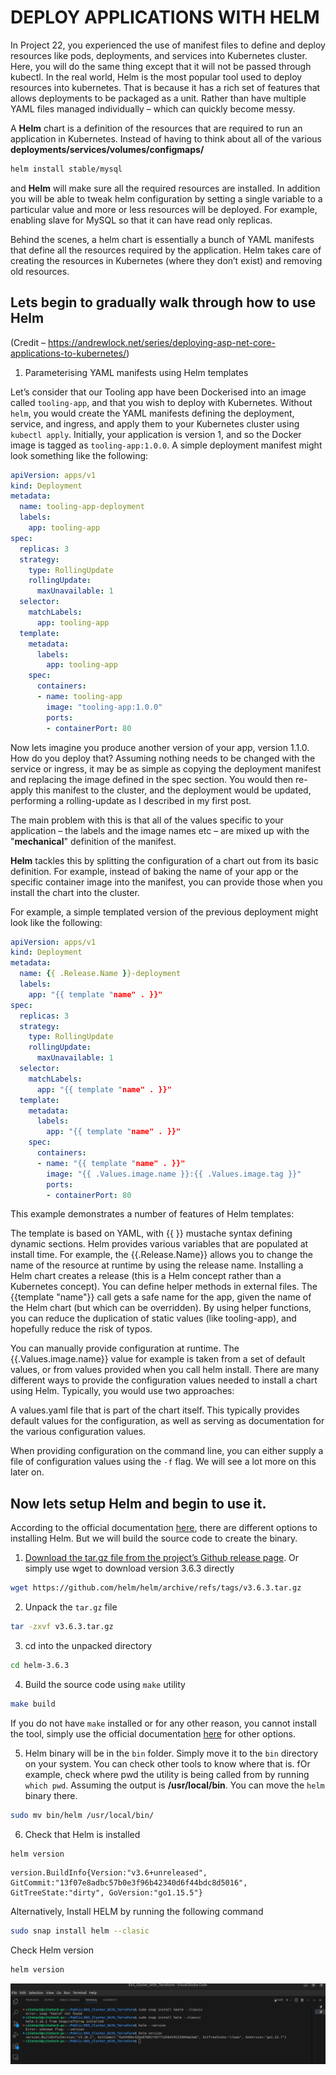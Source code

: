
# DEPLOY APPLICATIONS WITH HELM

In Project 22, you experienced the use of manifest files to define and deploy resources like pods, deployments, and services into Kubernetes cluster. Here, you will do the same thing except that it will not be passed through kubectl. In the real world, Helm is the most popular tool used to deploy resources into kubernetes. That is because it has a rich set of features that allows deployments to be packaged as a unit. Rather than have multiple YAML files managed individually – which can quickly become messy.

A __Helm__ chart is a definition of the resources that are required to run an application in Kubernetes. Instead of having to think about all of the various __deployments/services/volumes/configmaps/__

```bash
helm install stable/mysql
```
and __Helm__ will make sure all the required resources are installed. In addition you will be able to tweak helm configuration by setting a single variable to a particular value and more or less resources will be deployed. For example, enabling slave for MySQL so that it can have read only replicas.

Behind the scenes, a helm chart is essentially a bunch of YAML manifests that define all the resources required by the application. Helm takes care of creating the resources in Kubernetes (where they don’t exist) and removing old resources.

## Lets begin to gradually walk through how to use Helm

(Credit – https://andrewlock.net/series/deploying-asp-net-core-applications-to-kubernetes/)

1. Parameterising YAML manifests using Helm templates

Let’s consider that our Tooling app have been Dockerised into an image called `tooling-app`, and that you wish to deploy with Kubernetes. Without `helm`, you would create the YAML manifests defining the deployment, service, and ingress, and apply them to your Kubernetes cluster using `kubectl apply`. Initially, your application is version 1, and so the Docker image is tagged as `tooling-app:1.0.0`. A simple deployment manifest might look something like the following:

```yaml
apiVersion: apps/v1
kind: Deployment
metadata:
  name: tooling-app-deployment
  labels:
    app: tooling-app
spec:
  replicas: 3
  strategy:
    type: RollingUpdate
    rollingUpdate:
      maxUnavailable: 1
  selector:
    matchLabels:
      app: tooling-app
  template:
    metadata:
      labels:
        app: tooling-app
    spec:
      containers:
      - name: tooling-app
        image: "tooling-app:1.0.0"
        ports:
        - containerPort: 80
```

Now lets imagine you produce another version of your app, version 1.1.0. How do you deploy that? Assuming nothing needs to be changed with the service or ingress, it may be as simple as copying the deployment manifest and replacing the image defined in the spec section. You would then re-apply this manifest to the cluster, and the deployment would be updated, performing a rolling-update as I described in my first post.

The main problem with this is that all of the values specific to your application – the labels and the image names etc – are mixed up with the "__mechanical__" definition of the manifest.

__Helm__ tackles this by splitting the configuration of a chart out from its basic definition. For example, instead of baking the name of your app or the specific container image into the manifest, you can provide those when you install the chart into the cluster.

For example, a simple templated version of the previous deployment might look like the following:

```yaml
apiVersion: apps/v1
kind: Deployment
metadata:
  name: {{ .Release.Name }}-deployment
  labels:
    app: "{{ template "name" . }}"
spec:
  replicas: 3
  strategy:
    type: RollingUpdate
    rollingUpdate:
      maxUnavailable: 1
  selector:
    matchLabels:
      app: "{{ template "name" . }}"
  template:
    metadata:
      labels:
        app: "{{ template "name" . }}"
    spec:
      containers:
      - name: "{{ template "name" . }}"
        image: "{{ .Values.image.name }}:{{ .Values.image.tag }}"
        ports:
        - containerPort: 80
```
This example demonstrates a number of features of Helm templates:

The template is based on YAML, with {{ }} mustache syntax defining dynamic sections.
Helm provides various variables that are populated at install time. For example, the {{.Release.Name}} allows you to change the name of the resource at runtime by using the release name. Installing a Helm chart creates a release (this is a Helm concept rather than a Kubernetes concept).
You can define helper methods in external files. The {{template "name"}} call gets a safe name for the app, given the name of the Helm chart (but which can be overridden). By using helper functions, you can reduce the duplication of static values (like tooling-app), and hopefully reduce the risk of typos.

You can manually provide configuration at runtime. The {{.Values.image.name}} value for example is taken from a set of default values, or from values provided when you call helm install. There are many different ways to provide the configuration values needed to install a chart using Helm. Typically, you would use two approaches:

A values.yaml file that is part of the chart itself. This typically provides default values for the configuration, as well as serving as documentation for the various configuration values.

When providing configuration on the command line, you can either supply a file of configuration values using the `-f` flag. We will see a lot more on this later on.

## Now lets setup Helm and begin to use it.

According to the official documentation [here](https://helm.sh/docs/intro/install/), there are different options to installing Helm. But we will build the source code to create the binary.

1. [Download the tar.gz file from the project’s Github release page](https://github.com/helm/helm/releases). Or simply use wget to download version 3.6.3 directly

```bash
wget https://github.com/helm/helm/archive/refs/tags/v3.6.3.tar.gz
```

2. Unpack the `tar.gz` file

```bash
tar -zxvf v3.6.3.tar.gz
```

3. cd into the unpacked directory

```bash
cd helm-3.6.3
```

4. Build the source code using `make` utility

```bash
make build
```
If you do not have `make` installed or for any other reason, you cannot install the tool, simply use the official documentation [here](https://helm.sh/docs/intro/install/) for other options.

5. Helm binary will be in the `bin` folder. Simply move it to the `bin` directory on your system. You can check other tools to know where that is. fOr example, check where pwd the utility is being called from by running `which pwd`. Assuming the output is __/usr/local/bin__. You can move the `helm` binary there.

```bash
sudo mv bin/helm /usr/local/bin/
```

6. Check that Helm is installed

```bash
helm version
```
```
version.BuildInfo{Version:"v3.6+unreleased", GitCommit:"13f07e8adbc57b0e3f96b42340d6f44bdc8d5016", GitTreeState:"dirty", GoVersion:"go1.15.5"}
```

Alternatively, Install HELM by running the following command

```bash
sudo snap install helm --clasic
```

Check Helm version

```bash
helm version
```

![](./images/helm.png)

